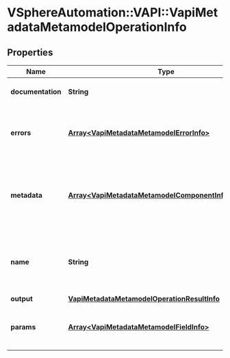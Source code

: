 # VSphereAutomation::VAPI::VapiMetadataMetamodelOperationInfo

## Properties
Name | Type | Description | Notes
------------ | ------------- | ------------- | -------------
**documentation** | **String** | English language documentation for the service element. It can contain HTML markup and Javadoc tags. | 
**errors** | [**Array&lt;VapiMetadataMetamodelErrorInfo&gt;**](VapiMetadataMetamodelErrorInfo.md) | List of error elements that might be reported by the operation element. If the operation reports the same error for more than one reason, the list contains the error element associated with the error more than once with different documentation elements. | 
**metadata** | [**Array&lt;VapiMetadataMetamodelComponentInfoMetadata&gt;**](VapiMetadataMetamodelComponentInfoMetadata.md) | Generic metadata elements for the operation element. The key in the {@term map} is the name of the metadata element and the value is the data associated with that metadata element. &lt;p&gt; The {@link vapi.metadata.metamodel.MetadataIdentifier} contains possible string values for key in the {@term map}. | 
**name** | **String** | Name of the operation element in a canonical format. The format is lower case with underscores. Each underscore represents a word boundary. If there are acronyms in the word, the capitalization is preserved. This format makes it easy to translate the segment into a different naming convention. | 
**output** | [**VapiMetadataMetamodelOperationResultInfo**](VapiMetadataMetamodelOperationResultInfo.md) |  | 
**params** | [**Array&lt;VapiMetadataMetamodelFieldInfo&gt;**](VapiMetadataMetamodelFieldInfo.md) | Metamodel information for the parameter elements. The order of the parameters elements in the list is same as the order of the parameters declared in the interface definition file. | 


